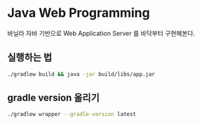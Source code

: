 # Java Web Programming

바닐라 자바 기반으로 Web Application Server 를 바닥부터 구현해본다.

## 실행하는 법

```sh
./gradlew build && java -jar build/libs/app.jar
```

## gradle version 올리기

```sh
./gradlew wrapper --gradle-version latest
```
